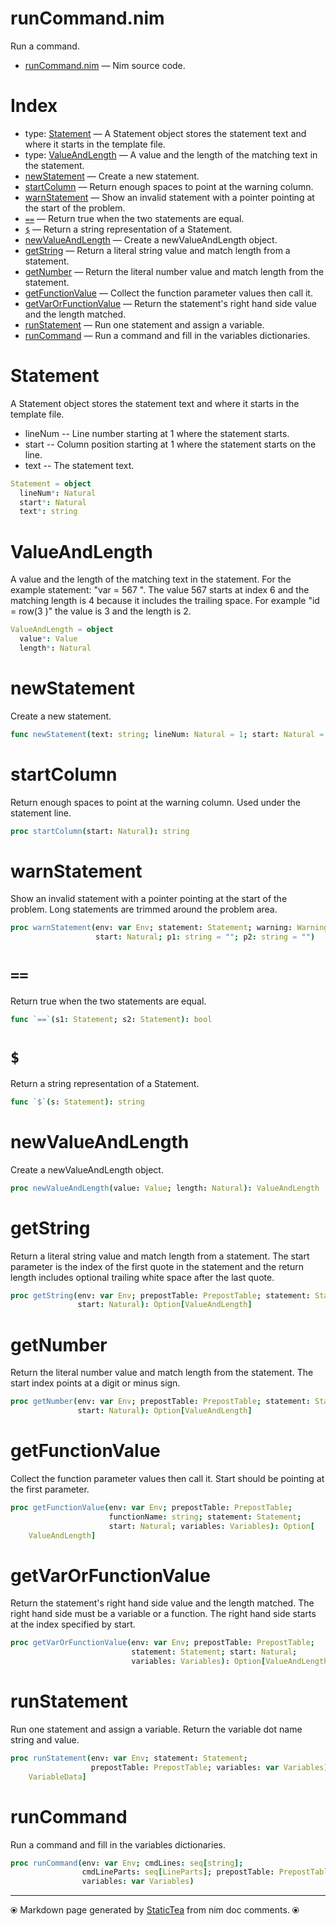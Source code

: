 # runCommand.nim

Run a command.

* [runCommand.nim](../src/runCommand.nim) &mdash; Nim source code.
# Index

* type: [Statement](#statement) &mdash; A Statement object stores the statement text and where it
starts in the template file.
* type: [ValueAndLength](#valueandlength) &mdash; A value and the length of the matching text in the statement.
* [newStatement](#newstatement) &mdash; Create a new statement.
* [startColumn](#startcolumn) &mdash; Return enough spaces to point at the warning column.
* [warnStatement](#warnstatement) &mdash; Show an invalid statement with a pointer pointing at the start of the problem.
* [`==`](#) &mdash; Return true when the two statements are equal.
* [`$`](#) &mdash; Return a string representation of a Statement.
* [newValueAndLength](#newvalueandlength) &mdash; Create a newValueAndLength object.
* [getString](#getstring) &mdash; Return a literal string value and match length from a statement.
* [getNumber](#getnumber) &mdash; Return the literal number value and match length from the statement.
* [getFunctionValue](#getfunctionvalue) &mdash; Collect the function parameter values then call it.
* [getVarOrFunctionValue](#getvarorfunctionvalue) &mdash; Return the statement's right hand side value and the length matched.
* [runStatement](#runstatement) &mdash; Run one statement and assign a variable.
* [runCommand](#runcommand) &mdash; Run a command and fill in the variables dictionaries.

# Statement

A Statement object stores the statement text and where it
starts in the template file.

* lineNum -- Line number starting at 1 where the statement
             starts.
* start -- Column position starting at 1 where the statement
           starts on the line.
* text -- The statement text.

```nim
Statement = object
  lineNum*: Natural
  start*: Natural
  text*: string

```


# ValueAndLength

A value and the length of the matching text in the statement. For the example statement: "var = 567 ". The value 567 starts at index 6 and the matching length is 4 because it includes the trailing space. For example "id = row(3 )" the value is 3 and the length is 2.

```nim
ValueAndLength = object
  value*: Value
  length*: Natural

```


# newStatement

Create a new statement.

```nim
func newStatement(text: string; lineNum: Natural = 1; start: Natural = 1): Statement
```


# startColumn

Return enough spaces to point at the warning column.  Used under the statement line.

```nim
proc startColumn(start: Natural): string
```


# warnStatement

Show an invalid statement with a pointer pointing at the start of the problem. Long statements are trimmed around the problem area.

```nim
proc warnStatement(env: var Env; statement: Statement; warning: Warning;
                   start: Natural; p1: string = ""; p2: string = "")
```


# `==`

Return true when the two statements are equal.

```nim
func `==`(s1: Statement; s2: Statement): bool
```


# `$`

Return a string representation of a Statement.

```nim
func `$`(s: Statement): string
```


# newValueAndLength

Create a newValueAndLength object.

```nim
proc newValueAndLength(value: Value; length: Natural): ValueAndLength
```


# getString

Return a literal string value and match length from a statement. The start parameter is the index of the first quote in the statement and the return length includes optional trailing white space after the last quote.

```nim
proc getString(env: var Env; prepostTable: PrepostTable; statement: Statement;
               start: Natural): Option[ValueAndLength]
```


# getNumber

Return the literal number value and match length from the statement. The start index points at a digit or minus sign.

```nim
proc getNumber(env: var Env; prepostTable: PrepostTable; statement: Statement;
               start: Natural): Option[ValueAndLength]
```


# getFunctionValue

Collect the function parameter values then call it. Start should be pointing at the first parameter.

```nim
proc getFunctionValue(env: var Env; prepostTable: PrepostTable;
                      functionName: string; statement: Statement;
                      start: Natural; variables: Variables): Option[
    ValueAndLength]
```


# getVarOrFunctionValue

Return the statement's right hand side value and the length matched. The right hand side must be a variable or a function. The right hand side starts at the index specified by start.

```nim
proc getVarOrFunctionValue(env: var Env; prepostTable: PrepostTable;
                           statement: Statement; start: Natural;
                           variables: Variables): Option[ValueAndLength]
```


# runStatement

Run one statement and assign a variable. Return the variable dot name string and value.

```nim
proc runStatement(env: var Env; statement: Statement;
                  prepostTable: PrepostTable; variables: var Variables): Option[
    VariableData]
```


# runCommand

Run a command and fill in the variables dictionaries.

```nim
proc runCommand(env: var Env; cmdLines: seq[string];
                cmdLineParts: seq[LineParts]; prepostTable: PrepostTable;
                variables: var Variables)
```



---
⦿ Markdown page generated by [StaticTea](https://github.com/flenniken/statictea/) from nim doc comments. ⦿
